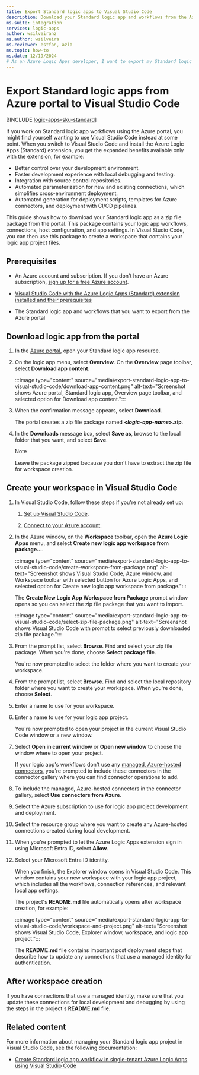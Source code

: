 ```yaml
---
title: Export Standard logic apps to Visual Studio Code
description: Download your Standard logic app and workflows from the Azure portal into Visual Studio Code.
ms.suite: integration
services: logic-apps
author: wsilveiranz
ms.author: wsilveira
ms.reviewer: estfan, azla
ms.topic: how-to
ms.date: 12/19/2024
# As an Azure Logic Apps developer, I want to export my Standard logic app and workflows from the Azure portal into Visual Studio Code.
---
```


# Export Standard logic apps from Azure portal to Visual Studio Code

[!INCLUDE [logic-apps-sku-standard](../../includes/logic-apps-sku-standard.md)]

If you work on Standard logic app workflows using the Azure portal, you might find yourself wanting to use Visual Studio Code instead at some point. When you switch to Visual Studio Code and install the Azure Logic Apps (Standard) extension, you get the expanded benefits available only with the extension, for example:

- Better control over your development environment.
- Faster development experience with local debugging and testing.
- Integration with source control repositories.
- Automated parameterization for new and existing connections, which simplifies cross-environment deployment.
- Automated generation for deployment scripts, templates for Azure connectors, and deployment with CI/CD pipelines.

This guide shows how to download your Standard logic app as a zip file package from the portal. This package contains your logic app workflows, connections, host configuration, and app settings. In Visual Studio Code, you can then use this package to create a workspace that contains your logic app project files.

## Prerequisites

* An Azure account and subscription. If you don't have an Azure subscription, [sign up for a free Azure account](https://azure.microsoft.com/free/?WT.mc_id=A261C142F).

* [Visual Studio Code with the Azure Logic Apps (Standard) extension installed and their prerequisites](/azure/logic-apps/create-single-tenant-workflows-visual-studio-code#prerequisites)

* The Standard logic app and workflows that you want to export from the Azure portal

## Download logic app from the portal

1. In the [Azure portal](https://portal.azure.com), open your Standard logic app resource.

1. On the logic app menu, select **Overview**. On the **Overview** page toolbar, select **Download app content**.

   :::image type="content" source="media/export-standard-logic-app-to-visual-studio-code/download-app-content.png" alt-text="Screenshot shows Azure portal, Standard logic app, Overview page toolbar, and selected option for Download app content.":::

1. When the confirmation message appears, select **Download**.

   The portal creates a zip file package named **<*logic-app-name*>.zip**.

1. In the **Downloads** message box, select **Save as**, browse to the local folder that you want, and select **Save**.

   > [!NOTE]
   >
   > Leave the package zipped because you don't have to extract the zip file for workspace creation.

## Create your workspace in Visual Studio Code

1. In Visual Studio Code, follow these steps if you're not already set up:

   1. [Set up Visual Studio Code](/azure/logic-apps/create-single-tenant-workflows-visual-studio-code#set-up-visual-studio-code).

   1. [Connect to your Azure account](/azure/logic-apps/create-single-tenant-workflows-visual-studio-code#connect-to-your-azure-account).

1. In the Azure window, on the **Workspace** toolbar, open the **Azure Logic Apps** menu, and select **Create new logic app workspace from package...**.

   :::image type="content" source="media/export-standard-logic-app-to-visual-studio-code/create-workspace-from-package.png" alt-text="Screenshot shows Visual Studio Code, Azure window, and Workspace toolbar with selected button for Azure Logic Apps, and selected option for Create new logic app workspace from package.":::

   The **Create New Logic App Workspace from Package** prompt window opens so you can select the zip file package that you want to import.

   :::image type="content" source="media/export-standard-logic-app-to-visual-studio-code/select-zip-file-package.png" alt-text="Screenshot shows Visual Studio Code with prompt to select previously downloaded zip file package.":::

1. From the prompt list, select **Browse**. Find and select your zip file package. When you're done, choose **Select package file**.

   You're now prompted to select the folder where you want to create your workspace.

1. From the prompt list, select **Browse**. Find and select the local repository folder where you want to create your workspace. When you're done, choose **Select**.

1. Enter a name to use for your workspace.

1. Enter a name to use for your logic app project.

   You're now prompted to open your project in the current Visual Studio Code window or a new window.

1. Select **Open in current window** or **Open new window** to choose the window where to open your project.

   If your logic app's workflows don't use any [managed, Azure-hosted connectors](/azure/connectors/managed), you're prompted to include these connectors in the connector gallery where you can find connector operations to add.

1. To include the managed, Azure-hosted connectors in the connector gallery, select **Use connectors from Azure**.

1. Select the Azure subscription to use for logic app project development and deployment.

1. Select the resource group where you want to create any Azure-hosted connections created during local development.

1. When you're prompted to let the Azure Logic Apps extension sign in using Microsoft Entra ID, select **Allow**.

1. Select your Microsoft Entra ID identity.

   When you finish, the Explorer window opens in Visual Studio Code. This window contains your new workspace with your logic app project, which includes all the workflows, connection references, and relevant local app settings.

   The project's **README.md** file automatically opens after workspace creation, for example:

   :::image type="content" source="media/export-standard-logic-app-to-visual-studio-code/workspace-and-project.png" alt-text="Screenshot shows Visual Studio Code, Explorer window, workspace, and logic app project.":::

   The **README.md** file contains important post deployment steps that describe how to update any connections that use a managed identity for authentication.

## After workspace creation

If you have connections that use a managed identity, make sure that you update these connections for local development and debugging by using the steps in the project's **README.md** file.

## Related content

For more information about managing your Standard logic app project in Visual Studio Code, see the following documentation:

- [Create Standard logic app workflow in single-tenant Azure Logic Apps using Visual Studio Code](/azure/logic-apps/create-single-tenant-workflows-visual-studio-code)
